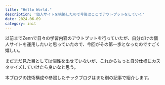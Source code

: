 ```yaml
---
title: "Hello World."
description: '個人サイトを構築したので今後はここでアウトプットをしていく'
date: 2024-06-09
category: init
---
```


以前までZennで日々の学習内容のアウトプットを行っていたが、自分だけの個人サイトを運用したいと思っていたので、今回がその第一歩となったのですごく嬉しい。

まだまだ見た目としては個性を出せていないが、これからもっと自分仕様にカスタマイズしていけたら良いなと思う。

本ブログの技術構成や参照したテックブログはまた別の記事で紹介します。